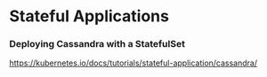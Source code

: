 # Stateful Applications

### Deploying Cassandra with a StatefulSet

https://kubernetes.io/docs/tutorials/stateful-application/cassandra/
